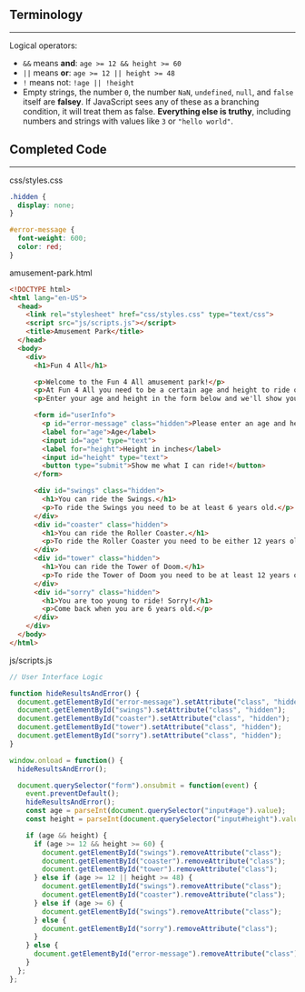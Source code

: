 ## Terminology
<hr />

Logical operators:

* `&&` means **and**: `age >= 12 && height >= 60`
* `||` means **or**: `age >= 12 || height >= 48`
* `!` means not: `!age || !height`
*  Empty strings, the number `0`, the number `NaN`, `undefined`, `null`, and `false` itself are **falsey**. If JavaScript sees any of these as a branching condition, it will treat them as false. **Everything else is truthy**, including numbers and strings with values like `3` or `"hello world"`.

## Completed Code
---

<div class="filename">css/styles.css</div>

```css
.hidden {
  display: none;
}

#error-message {
  font-weight: 600; 
  color: red;
}
```

<div class="filename">amusement-park.html</div>

```html
<!DOCTYPE html>
<html lang="en-US">
  <head>
    <link rel="stylesheet" href="css/styles.css" type="text/css">
    <script src="js/scripts.js"></script>
    <title>Amusement Park</title>
  </head>
  <body>
    <div>
      <h1>Fun 4 All</h1>

      <p>Welcome to the Fun 4 All amusement park!</p>
      <p>At Fun 4 All you need to be a certain age and height to ride on our rides.</p>
      <p>Enter your age and height in the form below and we'll show you what rides you can go on.</p>

      <form id="userInfo">
        <p id="error-message" class="hidden">Please enter an age and height in whole numbers.</p>
        <label for="age">Age</label>
        <input id="age" type="text">
        <label for="height">Height in inches</label>
        <input id="height" type="text">
        <button type="submit">Show me what I can ride!</button>
      </form>

      <div id="swings" class="hidden">
        <h1>You can ride the Swings.</h1>
        <p>To ride the Swings you need to be at least 6 years old.</p> 
      </div>
      <div id="coaster" class="hidden">
        <h1>You can ride the Roller Coaster.</h1>
        <p>To ride the Roller Coaster you need to be either 12 years old or 48 or more inches tall.</p> 
      </div>
      <div id="tower" class="hidden">
        <h1>You can ride the Tower of Doom.</h1>
        <p>To ride the Tower of Doom you need to be at least 12 years old and 60 or more inches tall.</p> 
      </div>
      <div id="sorry" class="hidden">
        <h1>You are too young to ride! Sorry!</h1>
        <p>Come back when you are 6 years old.</p> 
      </div>
    </div>
  </body>
</html>
```

<div class="filename">js/scripts.js</div>

```js
// User Interface Logic

function hideResultsAndError() {
  document.getElementById("error-message").setAttribute("class", "hidden");
  document.getElementById("swings").setAttribute("class", "hidden");
  document.getElementById("coaster").setAttribute("class", "hidden");
  document.getElementById("tower").setAttribute("class", "hidden");
  document.getElementById("sorry").setAttribute("class", "hidden");
}

window.onload = function() {
  hideResultsAndError();

  document.querySelector("form").onsubmit = function(event) {
    event.preventDefault();
    hideResultsAndError();
    const age = parseInt(document.querySelector("input#age").value);
    const height = parseInt(document.querySelector("input#height").value);

    if (age && height) {
      if (age >= 12 && height >= 60) {
        document.getElementById("swings").removeAttribute("class");
        document.getElementById("coaster").removeAttribute("class");
        document.getElementById("tower").removeAttribute("class");
      } else if (age >= 12 || height >= 48) {
        document.getElementById("swings").removeAttribute("class");
        document.getElementById("coaster").removeAttribute("class");
      } else if (age >= 6) {
        document.getElementById("swings").removeAttribute("class");
      } else {
        document.getElementById("sorry").removeAttribute("class");
      }
    } else {
      document.getElementById("error-message").removeAttribute("class");
    }
  };
};
```